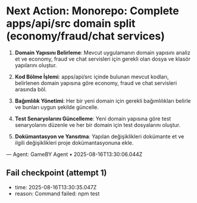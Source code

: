 # Next Action: Monorepo: Complete apps/api/src domain split (economy/fraud/chat services)

1. **Domain Yapısını Belirleme**: Mevcut uygulamanın domain yapısını analiz et ve economy, fraud ve chat servisleri için gerekli olan dosya ve klasör yapılarını oluştur.

2. **Kod Bölme İşlemi**: apps/api/src içinde bulunan mevcut kodları, belirlenen domain yapısına göre economy, fraud ve chat servisleri arasında böl.

3. **Bağımlılık Yönetimi**: Her bir yeni domain için gerekli bağımlılıkları belirle ve bunları uygun şekilde güncelle. 

4. **Test Senaryolarını Güncelleme**: Yeni domain yapısına göre test senaryolarını düzenle ve her bir domain için test dosyalarını oluştur.

5. **Dokümantasyon ve Yansıtma**: Yapılan değişiklikleri dokümante et ve ilgili değişiklikleri proje dokümantasyonuna ekle.

— Agent: GameBY Agent • 2025-08-16T13:30:06.044Z


## Fail checkpoint (attempt 1)
- time: 2025-08-16T13:30:35.047Z
- reason: Command failed: npm test
